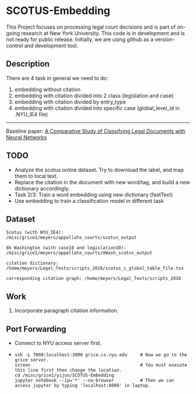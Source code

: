 # SCOTUS-Embedding

This Project focuses on processing legal court decisions and is part of on-going research at New York University. This code is in development and is not ready for public release. Initially, we are using github as a version-control and development tool.

## Description
There are 4 task in general we need to do:
  1. embedding without citation
  2. embedding with citation divided into 2 class (legislation and case)
  3. embedding with citation divided by entry_type
  4. embedding with citation divided into specific case (global_level_id in .NYU_IE4 file)

----
Baseline paper: [A Comparative Study of Classifying Legal Documents with Neural Networks](https://www.researchgate.net/publication/327561122_A_Comparative_Study_of_Classifying_Legal_Documents_with_Neural_Networks)

## TODO

- Analyze the scotus online dataset. Try to download the label, and map them to local text.
- Replace the citation in the document with new word/tag, and build a new dictionary accordingly.
- Task 2/3: Train a word embedding using new dictionary (fastText)
- Use embedding to train a classification model in different task

## Dataset
```
Scotus (with NYU_IE4): /misc/grice1/meyers/appellate_courts/scotus_output

8k Washington (with case10 and legislation10): /misc/grice1/meyers/appellate_courts/UWash_scotus_output

citation dictionary: /home/meyers/Legal_Texts/scripts_2016/scotus_c_global_table_file.tsv

corresponding citation graph: /home/meyers/Legal_Texts/scripts_2016
```

## Work
1. Incorporate paragraph citation information.

## Port Forwarding

- Connect to NYU access server first.
- ```
  ssh -L 7000:localhost:3000 grice.cs.nyu.edu     # Now we go to the grice server.
  screen                                          # You must execute this line first then change the location.
  cd /misc/grice1/yijun/SCOTUS-Embedding
  jupyter notebook --ip='*' --no-browser          # Then we can access jupyter by typing 'localhost:8000' in laptop.
  ```



